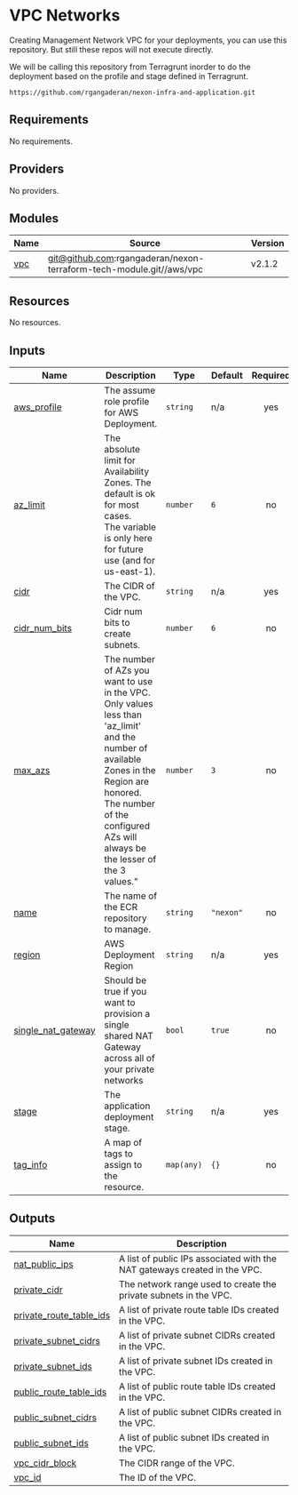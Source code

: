 <!-- BEGIN_TF_DOCS -->
# VPC Networks
Creating Management Network VPC for your deployments, you can use this repository.
But still these repos will not execute directly.

We will be calling this repository from Terragrunt inorder to do the deployment based on the profile and stage defined in Terragrunt. 
```
https://github.com/rgangaderan/nexon-infra-and-application.git
```

## Requirements

No requirements.

## Providers

No providers.

## Modules

| Name | Source | Version |
|------|--------|---------|
| <a name="module_vpc"></a> [vpc](#module\_vpc) | git@github.com:rgangaderan/nexon-terraform-tech-module.git//aws/vpc | v2.1.2 |

## Resources

No resources.

## Inputs

| Name | Description | Type | Default | Required |
|------|-------------|------|---------|:--------:|
| <a name="input_aws_profile"></a> [aws\_profile](#input\_aws\_profile) | The assume role profile for AWS Deployment. | `string` | n/a | yes |
| <a name="input_az_limit"></a> [az\_limit](#input\_az\_limit) | The absolute limit for Availability Zones. The default is ok for most cases.<br>The variable is only here for future use (and for us-east-1). | `number` | `6` | no |
| <a name="input_cidr"></a> [cidr](#input\_cidr) | The CIDR of the VPC. | `string` | n/a | yes |
| <a name="input_cidr_num_bits"></a> [cidr\_num\_bits](#input\_cidr\_num\_bits) | Cidr num bits to create subnets. | `number` | `6` | no |
| <a name="input_max_azs"></a> [max\_azs](#input\_max\_azs) | The number of AZs you want to use in the VPC. Only values less than 'az\_limit' and the number of available Zones in the Region are honored.<br>The number of the configured AZs will always be the lesser of the 3 values." | `number` | `3` | no |
| <a name="input_name"></a> [name](#input\_name) | The name of the ECR repository to manage. | `string` | `"nexon"` | no |
| <a name="input_region"></a> [region](#input\_region) | AWS Deployment Region | `string` | n/a | yes |
| <a name="input_single_nat_gateway"></a> [single\_nat\_gateway](#input\_single\_nat\_gateway) | Should be true if you want to provision a single shared NAT Gateway across all of your private networks | `bool` | `true` | no |
| <a name="input_stage"></a> [stage](#input\_stage) | The application deployment stage. | `string` | n/a | yes |
| <a name="input_tag_info"></a> [tag\_info](#input\_tag\_info) | A map of tags to assign to the resource. | `map(any)` | `{}` | no |

## Outputs

| Name | Description |
|------|-------------|
| <a name="output_nat_public_ips"></a> [nat\_public\_ips](#output\_nat\_public\_ips) | A list of public IPs associated with the NAT gateways created in the VPC. |
| <a name="output_private_cidr"></a> [private\_cidr](#output\_private\_cidr) | The network range used to create the private subnets in the VPC. |
| <a name="output_private_route_table_ids"></a> [private\_route\_table\_ids](#output\_private\_route\_table\_ids) | A list of private route table IDs created in the VPC. |
| <a name="output_private_subnet_cidrs"></a> [private\_subnet\_cidrs](#output\_private\_subnet\_cidrs) | A list of private subnet CIDRs created in the VPC. |
| <a name="output_private_subnet_ids"></a> [private\_subnet\_ids](#output\_private\_subnet\_ids) | A list of private subnet IDs created in the VPC. |
| <a name="output_public_route_table_ids"></a> [public\_route\_table\_ids](#output\_public\_route\_table\_ids) | A list of public route table IDs created in the VPC. |
| <a name="output_public_subnet_cidrs"></a> [public\_subnet\_cidrs](#output\_public\_subnet\_cidrs) | A list of public subnet CIDRs created in the VPC. |
| <a name="output_public_subnet_ids"></a> [public\_subnet\_ids](#output\_public\_subnet\_ids) | A list of public subnet IDs created in the VPC. |
| <a name="output_vpc_cidr_block"></a> [vpc\_cidr\_block](#output\_vpc\_cidr\_block) | The CIDR range of the VPC. |
| <a name="output_vpc_id"></a> [vpc\_id](#output\_vpc\_id) | The ID of the VPC. |
<!-- END_TF_DOCS -->
